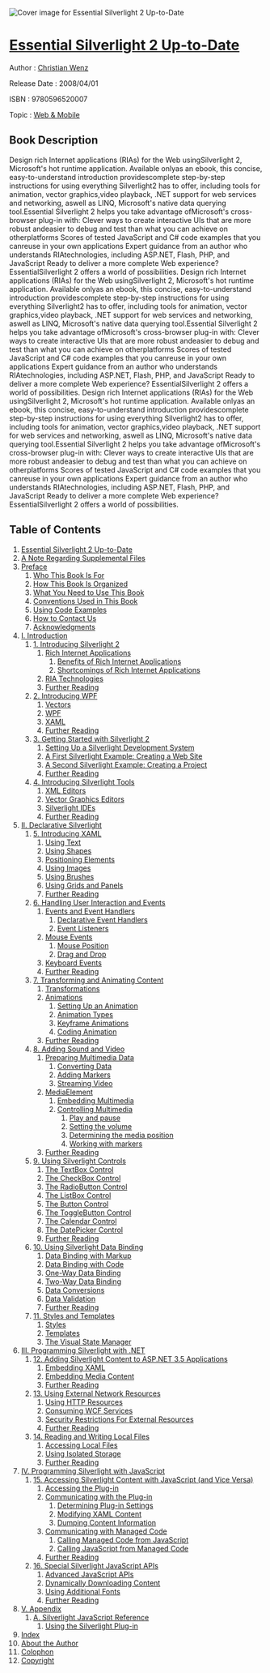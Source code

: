 ![Cover image for Essential Silverlight 2 Up-to-Date](https://imgdetail.ebookreading.net/cover/cover/web_mobile/EB9780596520007.jpg)

[Essential Silverlight 2 Up-to-Date](https://ebookreading.net/view/book/Essential+Silverlight+2+Up-to-Date-EB9780596520007_1.html "Essential Silverlight 2 Up-to-Date")
====================================================================================================================

Author : [Christian Wenz](https://ebookreading.net/search/author/Christian+Wenz)

Release Date : 2008/04/01

ISBN : 9780596520007

Topic : [Web & Mobile](https://ebookreading.net/search/category/web-mobile)

Book Description
-----------------

Design rich Internet applications (RIAs) for the Web usingSilverlight 2, Microsoft's hot runtime application. Available onlyas an ebook, this concise, easy-to-understand introduction providescomplete step-by-step instructions for using everything Silverlight2 has to offer, including tools for animation, vector graphics,video playback, .NET support for web services and networking, aswell as LINQ, Microsoft's native data querying tool.Essential Silverlight 2 helps you take advantage ofMicrosoft's cross-browser plug-in with:
Clever ways to create interactive UIs that are more robust andeasier to debug and test than what you can achieve on otherplatforms
Scores of tested JavaScript and C# code examples that you canreuse in your own applications
Expert guidance from an author who understands RIAtechnologies, including ASP.NET, Flash, PHP, and JavaScript
Ready to deliver a more complete Web experience? EssentialSilverlight 2 offers a world of possibilities.
              Design rich Internet applications (RIAs) for the Web usingSilverlight 2, Microsoft's hot runtime application. Available onlyas an ebook, this concise, easy-to-understand introduction providescomplete step-by-step instructions for using everything Silverlight2 has to offer, including tools for animation, vector graphics,video playback, .NET support for web services and networking, aswell as LINQ, Microsoft's native data querying tool.Essential Silverlight 2 helps you take advantage ofMicrosoft's cross-browser plug-in with:
Clever ways to create interactive UIs that are more robust andeasier to debug and test than what you can achieve on otherplatforms
Scores of tested JavaScript and C# code examples that you canreuse in your own applications
Expert guidance from an author who understands RIAtechnologies, including ASP.NET, Flash, PHP, and JavaScript
Ready to deliver a more complete Web experience? EssentialSilverlight 2 offers a world of possibilities.
              Design rich Internet applications (RIAs) for the Web usingSilverlight 2, Microsoft's hot runtime application. Available onlyas an ebook, this concise, easy-to-understand introduction providescomplete step-by-step instructions for using everything Silverlight2 has to offer, including tools for animation, vector graphics,video playback, .NET support for web services and networking, aswell as LINQ, Microsoft's native data querying tool.Essential Silverlight 2 helps you take advantage ofMicrosoft's cross-browser plug-in with:
Clever ways to create interactive UIs that are more robust andeasier to debug and test than what you can achieve on otherplatforms
Scores of tested JavaScript and C# code examples that you canreuse in your own applications
Expert guidance from an author who understands RIAtechnologies, including ASP.NET, Flash, PHP, and JavaScript
Ready to deliver a more complete Web experience? EssentialSilverlight 2 offers a world of possibilities.
              
Table of Contents
-----------------

1. [Essential Silverlight 2 Up-to-Date](https://ebookreading.net/view/book/Essential+Silverlight+2+Up-to-Date-EB9780596520007_2.html)
1. [A Note Regarding Supplemental Files](https://ebookreading.net/view/book/Essential+Silverlight+2+Up-to-Date-EB9780596520007_3.html)
1. [Preface](https://ebookreading.net/view/book/Essential+Silverlight+2+Up-to-Date-EB9780596520007_4.html)
    1. [Who This Book Is For](https://ebookreading.net/view/book/Essential+Silverlight+2+Up-to-Date-EB9780596520007_4.html#I_sect1_d1e109)
    1. [How This Book Is Organized](https://ebookreading.net/view/book/Essential+Silverlight+2+Up-to-Date-EB9780596520007_4.html#I_sect1_d1e119)
    1. [What You Need to Use This Book](https://ebookreading.net/view/book/Essential+Silverlight+2+Up-to-Date-EB9780596520007_4.html#I_sect1_d1e212)
    1. [Conventions Used in This Book](https://ebookreading.net/view/book/Essential+Silverlight+2+Up-to-Date-EB9780596520007_4.html#I_sect1_d1e221)
    1. [Using Code Examples](https://ebookreading.net/view/book/Essential+Silverlight+2+Up-to-Date-EB9780596520007_4.html#I_sect1_d1e260)
    1. [How to Contact Us](https://ebookreading.net/view/book/Essential+Silverlight+2+Up-to-Date-EB9780596520007_4.html#I_sect1_d1e284)
    1. [Acknowledgments](https://ebookreading.net/view/book/Essential+Silverlight+2+Up-to-Date-EB9780596520007_4.html#I_sect1_d1e321)
1. [I. Introduction](https://ebookreading.net/view/book/Essential+Silverlight+2+Up-to-Date-EB9780596520007_5.html)
    1. [1. Introducing Silverlight 2](https://ebookreading.net/view/book/Essential+Silverlight+2+Up-to-Date-EB9780596520007_6.html)
        1. [Rich Internet Applications](https://ebookreading.net/view/book/Essential+Silverlight+2+Up-to-Date-EB9780596520007_6.html#I_sect11_d1e536)
            1. [Benefits of Rich Internet Applications](https://ebookreading.net/view/book/Essential+Silverlight+2+Up-to-Date-EB9780596520007_6.html#id585446)
            1. [Shortcomings of Rich Internet Applications](https://ebookreading.net/view/book/Essential+Silverlight+2+Up-to-Date-EB9780596520007_6.html#id638499)
        1. [RIA Technologies](https://ebookreading.net/view/book/Essential+Silverlight+2+Up-to-Date-EB9780596520007_6.html#I_sect11_d1e652)
        1. [Further Reading](https://ebookreading.net/view/book/Essential+Silverlight+2+Up-to-Date-EB9780596520007_6.html#I_sect11_d1e759)
    1. [2. Introducing WPF](https://ebookreading.net/view/book/Essential+Silverlight+2+Up-to-Date-EB9780596520007_7.html)
        1. [Vectors](https://ebookreading.net/view/book/Essential+Silverlight+2+Up-to-Date-EB9780596520007_7.html#I_sect12_d1e835)
        1. [WPF](https://ebookreading.net/view/book/Essential+Silverlight+2+Up-to-Date-EB9780596520007_7.html#I_section1_d1e427)
        1. [XAML](https://ebookreading.net/view/book/Essential+Silverlight+2+Up-to-Date-EB9780596520007_7.html#I_section1_d1e576)
        1. [Further Reading](https://ebookreading.net/view/book/Essential+Silverlight+2+Up-to-Date-EB9780596520007_7.html#I_section1_d1e605)
    1. [3. Getting Started with Silverlight 2](https://ebookreading.net/view/book/Essential+Silverlight+2+Up-to-Date-EB9780596520007_8.html)
        1. [Setting Up a Silverlight Development System](https://ebookreading.net/view/book/Essential+Silverlight+2+Up-to-Date-EB9780596520007_8.html#I_section2_d1e730)
        1. [A First Silverlight Example: Creating a Web Site](https://ebookreading.net/view/book/Essential+Silverlight+2+Up-to-Date-EB9780596520007_8.html#I_section2_d1e918)
        1. [A Second Silverlight Example: Creating a Project](https://ebookreading.net/view/book/Essential+Silverlight+2+Up-to-Date-EB9780596520007_8.html#sec_2ndsilverlight)
        1. [Further Reading](https://ebookreading.net/view/book/Essential+Silverlight+2+Up-to-Date-EB9780596520007_8.html#I_section2_d1e1333)
    1. [4. Introducing Silverlight Tools](https://ebookreading.net/view/book/Essential+Silverlight+2+Up-to-Date-EB9780596520007_9.html)
        1. [XML Editors](https://ebookreading.net/view/book/Essential+Silverlight+2+Up-to-Date-EB9780596520007_9.html#I_section3_d1e1386)
        1. [Vector Graphics Editors](https://ebookreading.net/view/book/Essential+Silverlight+2+Up-to-Date-EB9780596520007_9.html#I_section3_d1e1483)
        1. [Silverlight IDEs](https://ebookreading.net/view/book/Essential+Silverlight+2+Up-to-Date-EB9780596520007_9.html#I_section3_d1e1524)
        1. [Further Reading](https://ebookreading.net/view/book/Essential+Silverlight+2+Up-to-Date-EB9780596520007_9.html#I_section3_d1e1599)
1. [II. Declarative Silverlight](https://ebookreading.net/view/book/Essential+Silverlight+2+Up-to-Date-EB9780596520007_10.html)
    1. [5. Introducing XAML](https://ebookreading.net/view/book/Essential+Silverlight+2+Up-to-Date-EB9780596520007_11.html)
        1. [Using Text](https://ebookreading.net/view/book/Essential+Silverlight+2+Up-to-Date-EB9780596520007_11.html#I_section1_d1e1655)
        1. [Using Shapes](https://ebookreading.net/view/book/Essential+Silverlight+2+Up-to-Date-EB9780596520007_11.html#I_section1_d1e2154)
        1. [Positioning Elements](https://ebookreading.net/view/book/Essential+Silverlight+2+Up-to-Date-EB9780596520007_11.html#sec0404)
        1. [Using Images](https://ebookreading.net/view/book/Essential+Silverlight+2+Up-to-Date-EB9780596520007_11.html#I_section1_d1e2850)
        1. [Using Brushes](https://ebookreading.net/view/book/Essential+Silverlight+2+Up-to-Date-EB9780596520007_11.html#I_section1_d1e2919)
        1. [Using Grids and Panels](https://ebookreading.net/view/book/Essential+Silverlight+2+Up-to-Date-EB9780596520007_11.html#I_sect11_d1e4194)
        1. [Further Reading](https://ebookreading.net/view/book/Essential+Silverlight+2+Up-to-Date-EB9780596520007_11.html#I_section1_d1e3220)
    1. [6. Handling User Interaction and Events](https://ebookreading.net/view/book/Essential+Silverlight+2+Up-to-Date-EB9780596520007_12.html)
        1. [Events and Event Handlers](https://ebookreading.net/view/book/Essential+Silverlight+2+Up-to-Date-EB9780596520007_12.html#I_section2_d1e3299)
            1. [Declarative Event Handlers](https://ebookreading.net/view/book/Essential+Silverlight+2+Up-to-Date-EB9780596520007_12.html#id644598)
            1. [Event Listeners](https://ebookreading.net/view/book/Essential+Silverlight+2+Up-to-Date-EB9780596520007_12.html#id619154)
        1. [Mouse Events](https://ebookreading.net/view/book/Essential+Silverlight+2+Up-to-Date-EB9780596520007_12.html#I_section2_d1e3682)
            1. [Mouse Position](https://ebookreading.net/view/book/Essential+Silverlight+2+Up-to-Date-EB9780596520007_12.html#sec050301)
            1. [Drag and Drop](https://ebookreading.net/view/book/Essential+Silverlight+2+Up-to-Date-EB9780596520007_12.html#id727747)
        1. [Keyboard Events](https://ebookreading.net/view/book/Essential+Silverlight+2+Up-to-Date-EB9780596520007_12.html#I_section2_d1e4155)
        1. [Further Reading](https://ebookreading.net/view/book/Essential+Silverlight+2+Up-to-Date-EB9780596520007_12.html#I_section2_d1e4360)
    1. [7. Transforming and Animating Content](https://ebookreading.net/view/book/Essential+Silverlight+2+Up-to-Date-EB9780596520007_13.html)
        1. [Transformations](https://ebookreading.net/view/book/Essential+Silverlight+2+Up-to-Date-EB9780596520007_13.html#I_section3_d1e4401)
        1. [Animations](https://ebookreading.net/view/book/Essential+Silverlight+2+Up-to-Date-EB9780596520007_13.html#I_section3_d1e4826)
            1. [Setting Up an Animation](https://ebookreading.net/view/book/Essential+Silverlight+2+Up-to-Date-EB9780596520007_13.html#id564816)
            1. [Animation Types](https://ebookreading.net/view/book/Essential+Silverlight+2+Up-to-Date-EB9780596520007_13.html#id724059)
            1. [Keyframe Animations](https://ebookreading.net/view/book/Essential+Silverlight+2+Up-to-Date-EB9780596520007_13.html#id816447)
            1. [Coding Animation](https://ebookreading.net/view/book/Essential+Silverlight+2+Up-to-Date-EB9780596520007_13.html#id636150)
        1. [Further Reading](https://ebookreading.net/view/book/Essential+Silverlight+2+Up-to-Date-EB9780596520007_13.html#I_section3_d1e5661)
    1. [8. Adding Sound and Video](https://ebookreading.net/view/book/Essential+Silverlight+2+Up-to-Date-EB9780596520007_14.html)
        1. [Preparing Multimedia Data](https://ebookreading.net/view/book/Essential+Silverlight+2+Up-to-Date-EB9780596520007_14.html#sec0702)
            1. [Converting Data](https://ebookreading.net/view/book/Essential+Silverlight+2+Up-to-Date-EB9780596520007_14.html#id759874)
            1. [Adding Markers](https://ebookreading.net/view/book/Essential+Silverlight+2+Up-to-Date-EB9780596520007_14.html#sec070202)
            1. [Streaming Video](https://ebookreading.net/view/book/Essential+Silverlight+2+Up-to-Date-EB9780596520007_14.html#id643451)
        1. [MediaElement](https://ebookreading.net/view/book/Essential+Silverlight+2+Up-to-Date-EB9780596520007_14.html#sec0703)
            1. [Embedding Multimedia](https://ebookreading.net/view/book/Essential+Silverlight+2+Up-to-Date-EB9780596520007_14.html#sec070301)
            1. [Controlling Multimedia](https://ebookreading.net/view/book/Essential+Silverlight+2+Up-to-Date-EB9780596520007_14.html#sec070302)
                1. [Play and pause](https://ebookreading.net/view/book/Essential+Silverlight+2+Up-to-Date-EB9780596520007_14.html#sec07030201)
                1. [Setting the volume](https://ebookreading.net/view/book/Essential+Silverlight+2+Up-to-Date-EB9780596520007_14.html#sec07030202)
                1. [Determining the media position](https://ebookreading.net/view/book/Essential+Silverlight+2+Up-to-Date-EB9780596520007_14.html#sec07030203)
                1. [Working with markers](https://ebookreading.net/view/book/Essential+Silverlight+2+Up-to-Date-EB9780596520007_14.html#sec07030204)
        1. [Further Reading](https://ebookreading.net/view/book/Essential+Silverlight+2+Up-to-Date-EB9780596520007_14.html#I_section4_d1e6874)
    1. [9. Using Silverlight Controls](https://ebookreading.net/view/book/Essential+Silverlight+2+Up-to-Date-EB9780596520007_15.html)
        1. [The TextBox Control](https://ebookreading.net/view/book/Essential+Silverlight+2+Up-to-Date-EB9780596520007_15.html#sec020501)
        1. [The CheckBox Control](https://ebookreading.net/view/book/Essential+Silverlight+2+Up-to-Date-EB9780596520007_15.html#I_sect15_d1e8620)
        1. [The RadioButton Control](https://ebookreading.net/view/book/Essential+Silverlight+2+Up-to-Date-EB9780596520007_15.html#I_sect15_d1e8767)
        1. [The ListBox Control](https://ebookreading.net/view/book/Essential+Silverlight+2+Up-to-Date-EB9780596520007_15.html#I_sect15_d1e8880)
        1. [The Button Control](https://ebookreading.net/view/book/Essential+Silverlight+2+Up-to-Date-EB9780596520007_15.html#I_sect15_d1e8997)
        1. [The ToggleButton Control](https://ebookreading.net/view/book/Essential+Silverlight+2+Up-to-Date-EB9780596520007_15.html#I_sect15_d1e9057)
        1. [The Calendar Control](https://ebookreading.net/view/book/Essential+Silverlight+2+Up-to-Date-EB9780596520007_15.html#I_sect15_d1e9119)
        1. [The DatePicker Control](https://ebookreading.net/view/book/Essential+Silverlight+2+Up-to-Date-EB9780596520007_15.html#I_sect15_d1e9306)
        1. [Further Reading](https://ebookreading.net/view/book/Essential+Silverlight+2+Up-to-Date-EB9780596520007_15.html#I_section4_d123abcd)
    1. [10. Using Silverlight Data Binding](https://ebookreading.net/view/book/Essential+Silverlight+2+Up-to-Date-EB9780596520007_17.html)
        1. [Data Binding with Markup](https://ebookreading.net/view/book/Essential+Silverlight+2+Up-to-Date-EB9780596520007_17.html#I_sect16_d1e9446)
        1. [Data Binding with Code](https://ebookreading.net/view/book/Essential+Silverlight+2+Up-to-Date-EB9780596520007_17.html#I_sect16_d1e9683)
        1. [One-Way Data Binding](https://ebookreading.net/view/book/Essential+Silverlight+2+Up-to-Date-EB9780596520007_17.html#I_sect16_d1e9783)
        1. [Two-Way Data Binding](https://ebookreading.net/view/book/Essential+Silverlight+2+Up-to-Date-EB9780596520007_17.html#I_sect16_d1e10043)
        1. [Data Conversions](https://ebookreading.net/view/book/Essential+Silverlight+2+Up-to-Date-EB9780596520007_17.html#I_sect16_d1e10204)
        1. [Data Validation](https://ebookreading.net/view/book/Essential+Silverlight+2+Up-to-Date-EB9780596520007_17.html#I_sect16_d1e10551)
        1. [Further Reading](https://ebookreading.net/view/book/Essential+Silverlight+2+Up-to-Date-EB9780596520007_17.html#I_sect16_d1e10767)
    1. [11. Styles and Templates](https://ebookreading.net/view/book/Essential+Silverlight+2+Up-to-Date-EB9780596520007_18.html)
        1. [Styles](https://ebookreading.net/view/book/Essential+Silverlight+2+Up-to-Date-EB9780596520007_18.html#sec020701)
        1. [Templates](https://ebookreading.net/view/book/Essential+Silverlight+2+Up-to-Date-EB9780596520007_18.html#sec020702)
        1. [The Visual State Manager](https://ebookreading.net/view/book/Essential+Silverlight+2+Up-to-Date-EB9780596520007_18.html#I_sect17_d1e11270)
1. [III. Programming Silverlight with .NET](https://ebookreading.net/view/book/Essential+Silverlight+2+Up-to-Date-EB9780596520007_19.html)
    1. [12. Adding Silverlight Content to ASP.NET 3.5 Applications](https://ebookreading.net/view/book/Essential+Silverlight+2+Up-to-Date-EB9780596520007_0.html)
        1. [Embedding XAML](https://ebookreading.net/view/book/Essential+Silverlight+2+Up-to-Date-EB9780596520007_0.html#I_section3_d1e8355)
        1. [Embedding Media Content](https://ebookreading.net/view/book/Essential+Silverlight+2+Up-to-Date-EB9780596520007_0.html#I_section3_d1e8559)
        1. [Further Reading](https://ebookreading.net/view/book/Essential+Silverlight+2+Up-to-Date-EB9780596520007_0.html#I_section3_d1e8795)
    1. [13. Using External Network Resources](https://ebookreading.net/view/book/Essential+Silverlight+2+Up-to-Date-EB9780596520007_20.html)
        1. [Using HTTP Resources](https://ebookreading.net/view/book/Essential+Silverlight+2+Up-to-Date-EB9780596520007_20.html#sec030201)
        1. [Consuming WCF Services](https://ebookreading.net/view/book/Essential+Silverlight+2+Up-to-Date-EB9780596520007_20.html#sec030202)
        1. [Security Restrictions For External Resources](https://ebookreading.net/view/book/Essential+Silverlight+2+Up-to-Date-EB9780596520007_20.html#I_sect12_d1e12516)
        1. [Further Reading](https://ebookreading.net/view/book/Essential+Silverlight+2+Up-to-Date-EB9780596520007_20.html#ch030203)
    1. [14. Reading and Writing Local Files](https://ebookreading.net/view/book/Essential+Silverlight+2+Up-to-Date-EB9780596520007_21.html)
        1. [Accessing Local Files](https://ebookreading.net/view/book/Essential+Silverlight+2+Up-to-Date-EB9780596520007_21.html#sec030301)
        1. [Using Isolated Storage](https://ebookreading.net/view/book/Essential+Silverlight+2+Up-to-Date-EB9780596520007_21.html#sec030302)
        1. [Further Reading](https://ebookreading.net/view/book/Essential+Silverlight+2+Up-to-Date-EB9780596520007_21.html#ch030303)
1. [IV. Programming Silverlight with JavaScript](https://ebookreading.net/view/book/Essential+Silverlight+2+Up-to-Date-EB9780596520007_22.html)
    1. [15. Accessing Silverlight Content with JavaScript (and Vice Versa)](https://ebookreading.net/view/book/Essential+Silverlight+2+Up-to-Date-EB9780596520007_23.html)
        1. [Accessing the Plug-in](https://ebookreading.net/view/book/Essential+Silverlight+2+Up-to-Date-EB9780596520007_23.html#I_section1_d1e6918)
        1. [Communicating with the Plug-in](https://ebookreading.net/view/book/Essential+Silverlight+2+Up-to-Date-EB9780596520007_23.html#I_section1_d1e7073)
            1. [Determining Plug-in Settings](https://ebookreading.net/view/book/Essential+Silverlight+2+Up-to-Date-EB9780596520007_23.html#id562552)
            1. [Modifying XAML Content](https://ebookreading.net/view/book/Essential+Silverlight+2+Up-to-Date-EB9780596520007_23.html#id562558)
            1. [Dumping Content Information](https://ebookreading.net/view/book/Essential+Silverlight+2+Up-to-Date-EB9780596520007_23.html#id666279)
        1. [Communicating with Managed Code](https://ebookreading.net/view/book/Essential+Silverlight+2+Up-to-Date-EB9780596520007_23.html#I_sect11_d1e13903)
            1. [Calling Managed Code from JavaScript](https://ebookreading.net/view/book/Essential+Silverlight+2+Up-to-Date-EB9780596520007_23.html#id611126)
            1. [Calling JavaScript from Managed Code](https://ebookreading.net/view/book/Essential+Silverlight+2+Up-to-Date-EB9780596520007_23.html#id611129)
        1. [Further Reading](https://ebookreading.net/view/book/Essential+Silverlight+2+Up-to-Date-EB9780596520007_23.html#I_section1_d1e7685)
    1. [16. Special Silverlight JavaScript APIs](https://ebookreading.net/view/book/Essential+Silverlight+2+Up-to-Date-EB9780596520007_24.html)
        1. [Advanced JavaScript APIs](https://ebookreading.net/view/book/Essential+Silverlight+2+Up-to-Date-EB9780596520007_24.html#I_section2_d1e7702)
        1. [Dynamically Downloading Content](https://ebookreading.net/view/book/Essential+Silverlight+2+Up-to-Date-EB9780596520007_24.html#I_section2_d1e7715)
        1. [Using Additional Fonts](https://ebookreading.net/view/book/Essential+Silverlight+2+Up-to-Date-EB9780596520007_24.html#I_section2_d1e8009)
        1. [Further Reading](https://ebookreading.net/view/book/Essential+Silverlight+2+Up-to-Date-EB9780596520007_24.html#ch09_further_readin)
1. [V. Appendix](https://ebookreading.net/view/book/Essential+Silverlight+2+Up-to-Date-EB9780596520007_25.html)
    1. [A. Silverlight JavaScript Reference](https://ebookreading.net/view/book/Essential+Silverlight+2+Up-to-Date-EB9780596520007_26.html)
        1. [Using the Silverlight Plug-in](https://ebookreading.net/view/book/Essential+Silverlight+2+Up-to-Date-EB9780596520007_26.html#I_section_d1e9114)
1. [Index](https://ebookreading.net/view/book/Essential+Silverlight+2+Up-to-Date-EB9780596520007_27.html)
1. [About the Author](https://ebookreading.net/view/book/Essential+Silverlight+2+Up-to-Date-EB9780596520007_28.html)
1. [Colophon](https://ebookreading.net/view/book/Essential+Silverlight+2+Up-to-Date-EB9780596520007_29.html)
1. [Copyright](https://ebookreading.net/view/book/Essential+Silverlight+2+Up-to-Date-EB9780596520007_30.html)
